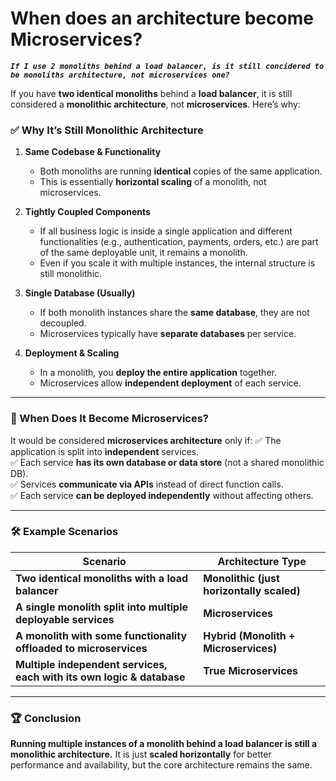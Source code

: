 # When does an architecture become Microservices?

***`If I use 2 monoliths behind a load balancer, is it still concidered to be monoliths architecture, not microservices one?`***

If you have **two identical monoliths** behind a **load balancer**, it is still considered a **monolithic architecture**, not **microservices**. Here’s why:  

### **✅ Why It’s Still Monolithic Architecture**
1. **Same Codebase & Functionality**  
   - Both monoliths are running **identical** copies of the same application.
   - This is essentially **horizontal scaling** of a monolith, not microservices.

2. **Tightly Coupled Components**  
   - If all business logic is inside a single application and different functionalities (e.g., authentication, payments, orders, etc.) are part of the same deployable unit, it remains a monolith.
   - Even if you scale it with multiple instances, the internal structure is still monolithic.

3. **Single Database (Usually)**  
   - If both monolith instances share the **same database**, they are not decoupled.
   - Microservices typically have **separate databases** per service.

4. **Deployment & Scaling**  
   - In a monolith, you **deploy the entire application** together.
   - Microservices allow **independent deployment** of each service.

---

### **🔄 When Does It Become Microservices?**
It would be considered **microservices architecture** only if:
✅ The application is split into **independent** services.  
✅ Each service **has its own database or data store** (not a shared monolithic DB).  
✅ Services **communicate via APIs** instead of direct function calls.  
✅ Each service **can be deployed independently** without affecting others.  

---

### **🛠 Example Scenarios**
| Scenario | Architecture Type |
|----------|------------------|
| **Two identical monoliths with a load balancer** | **Monolithic (just horizontally scaled)** |
| **A single monolith split into multiple deployable services** | **Microservices** |
| **A monolith with some functionality offloaded to microservices** | **Hybrid (Monolith + Microservices)** |
| **Multiple independent services, each with its own logic & database** | **True Microservices** |

---

### **🏆 Conclusion**
**Running multiple instances of a monolith behind a load balancer is still a monolithic architecture.** It is just **scaled horizontally** for better performance and availability, but the core architecture remains the same.
